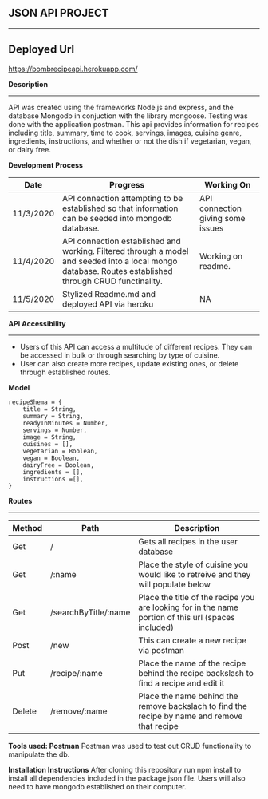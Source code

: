 ## JSON API PROJECT
________________

## Deployed Url
https://bombrecipeapi.herokuapp.com/

__Description__
_______________

API was created using the frameworks Node.js and express, and the database Mongodb in conjuction with the library mongoose. Testing was done with the application postman. This api provides information for recipes including title, summary, time to cook, servings, images, cuisine genre, ingredients, instructions, and whether or not the dish if vegetarian, vegan, or dairy free.

__Development Process__

__Date__ | __Progress__ | __Working On__ | 
----- | ---------- | --------- |
| 11/3/2020| API connection attempting to be established so that information can be seeded into mongodb database. | API connection giving some issues |
| 11/4/2020| API connection established and working. Filtered through a model and seeded into a local mongo database. Routes established through CRUD functinality. | Working on readme. |
|11/5/2020 | Stylized Readme.md and deployed API via heroku| NA |


__API Accessibility__
_______________
- Users of this API can access a multitude of different recipes. They can be accessed in bulk or through searching by type of cuisine.
- User can also create more recipes, update existing ones, or delete through established routes.  


__Model__
```
recipeShema = {
    title = String,
    summary = String,
    readyInMinutes = Number,
    servings = Number,
    image = String,
    cuisines = [],
    vegetarian = Boolean,
    vegan = Boolean,
    dairyFree = Boolean,
    ingredients = [],
    instructions =[],
}
```


__Routes__
_____________

__Method__ | __Path__ | __Description__
| ---------- | ---------| --------------- |
| Get | / | Gets all recipes in the user database | 
| Get | /:name | Place the style of cuisine you would like to retreive and they will populate below |
| Get | /searchByTitle/:name | Place the title of the recipe you are looking for in the name portion of this url (spaces included) |
| Post | /new | This can create a new recipe via postman |
| Put | /recipe/:name | Place the name of the recipe behind the recipe backslash to find a recipe and edit it |
| Delete | /remove/:name | Place the name behind the remove backslach to find the recipe by name and remove that recipe |




__Tools used: Postman__
Postman was used to test out CRUD functionality to manipulate the db.

__Installation Instructions__
After cloning this repository run npm install to install all dependencies included in the package.json file. Users will also need to have mongodb established on their computer.



